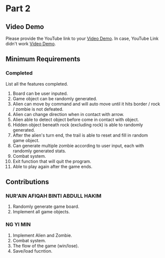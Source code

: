 # Part 2

## Video Demo

Please provide the YouTube link to your [Video Demo](https://youtube.com). In case, YouTube Link didn't work [Video Demo](https://drive.google.com/file/d/1VncW5Z478YGflhY2Sz4srO4usqN6uQCz/view?usp=share_link).

## Minimum Requirements

### Completed

List all the features completed.

1. Board can be user inputed.
2. Game object can be randomly generated.
3. Alien can move by command and will auto move until it hits border / rock / zombie is not defeated.
4. Alien can change direction when in contact with arrow.
5. Alien able to detect object before come in contact with object.
6. Hidden object beneath rock (excluding rock) is able to randomly generated.
7. After the alien's turn end, the trail is able to reset and fill in random game object.
8. Can generate multiple zombie according to user input, each with randomly generated stats.
9. Combat system.
10. Exit function that will quit the program.
11. Able to play again after the game ends.

## Contributions

### NUR'AIN AFIQAH BINTI ABDULL HAKIM

1. Randomly generate game board.
2. Implement all game objects.

### NG YI MIN

1. Implement Alien and Zombie.
2. Combat system.
3. The flow of the game (win/lose).
4. Save/load fucntion.




